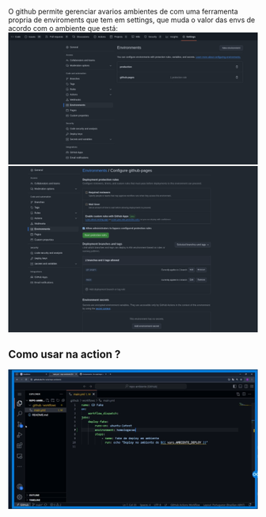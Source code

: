 O github permite gerenciar avarios ambientes de com uma ferramenta propria de enviroments que tem em settings, que muda o valor das envs de acordo com o ambiente que está:
![](assets/Pasted%20image%2020240916123446.png)
![](assets/Pasted%20image%2020240916123511.png)

## Como usar na action ? 

![](assets/Pasted%20image%2020240916162735.png)


